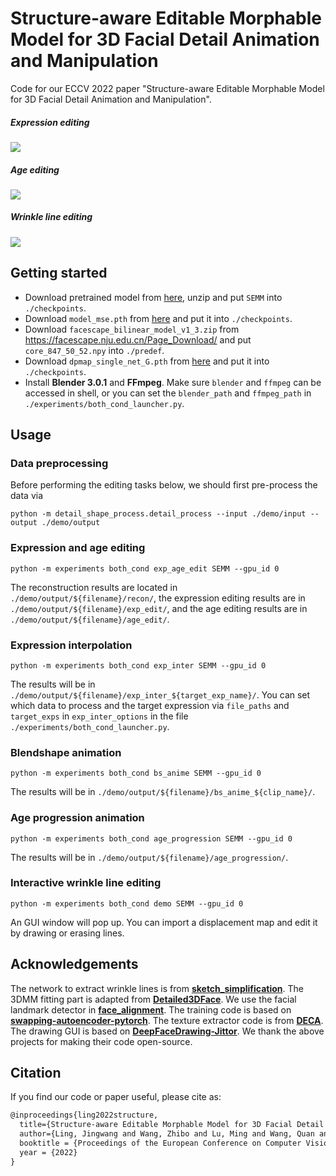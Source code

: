 # Structure-aware Editable Morphable Model for 3D Facial Detail Animation and Manipulation

Code for our ECCV 2022 paper "Structure-aware Editable Morphable Model for 3D Facial Detail Animation and Manipulation".

##### Expression editing

![](./imgs/exp_inter.gif)

##### Age editing

![](./imgs/age_progression.gif)

##### Wrinkle line editing

![](./imgs/wrinkle_line_edit.gif)

## Getting started

- Download pretrained model from [here](https://drive.google.com/file/d/16g8zcvQXts9SuU5tgstHpWMgQ49vBmeY/view?usp=sharing), unzip and put `SEMM` into `./checkpoints`.
- Download `model_mse.pth` from [here](https://drive.google.com/file/d/1lc3GsP8XfIMDJfvamMmou2sOTG0ID02p/view?usp=sharing) and put it into `./checkpoints`.
- Download `facescape_bilinear_model_v1_3.zip` from https://facescape.nju.edu.cn/Page_Download/  and put `core_847_50_52.npy` into `./predef`.
- Download `dpmap_single_net_G.pth` from [here](https://drive.google.com/file/d/18j8bnj5IHP0u2jNuIrWh7dvQkfagBxsM/view?usp=sharing) and put it into `./checkpoints`.
- Install **Blender 3.0.1** and **FFmpeg**. Make sure `blender` and `ffmpeg` can be accessed in shell, or you can set the `blender_path` and `ffmpeg_path` in `./experiments/both_cond_launcher.py`.

## Usage

### Data preprocessing

Before performing the editing tasks below, we should first pre-process the data via

```shell
python -m detail_shape_process.detail_process --input ./demo/input --output ./demo/output
```

### Expression and age editing

```shell
python -m experiments both_cond exp_age_edit SEMM --gpu_id 0
```

The reconstruction results are located in `./demo/output/${filename}/recon/`, the expression editing results are in `./demo/output/${filename}/exp_edit/`, and the age editing results are in `./demo/output/${filename}/age_edit/`.

### Expression interpolation

```shell
python -m experiments both_cond exp_inter SEMM --gpu_id 0
```

The results will be in `./demo/output/${filename}/exp_inter_${target_exp_name}/`. You can set which data to process and the target expression via `file_paths` and `target_exps` in `exp_inter_options` in the file `./experiments/both_cond_launcher.py`.

### Blendshape animation

```shell
python -m experiments both_cond bs_anime SEMM --gpu_id 0
```

The results will be in `./demo/output/${filename}/bs_anime_${clip_name}/`.

### Age progression animation

```shell
python -m experiments both_cond age_progression SEMM --gpu_id 0
```

The results will be in `./demo/output/${filename}/age_progression/`.

### Interactive wrinkle line editing

```shell
python -m experiments both_cond demo SEMM --gpu_id 0
```

An GUI window will pop up. You can import a displacement map and edit it by drawing or erasing lines.

## Acknowledgements

The network to extract wrinkle lines is from **[sketch_simplification](https://github.com/bobbens/sketch_simplification)**. The 3DMM fitting part is adapted from **[Detailed3DFace](https://github.com/yanght321/Detailed3DFace)**. We use the facial landmark detector in **[face_alignment](https://github.com/hhj1897/face_alignment)**. The training code is based on **[swapping-autoencoder-pytorch](https://github.com/taesungp/swapping-autoencoder-pytorch)**. The texture extractor code is from **[DECA](https://github.com/YadiraF/DECA)**. The drawing GUI is based on **[DeepFaceDrawing-Jittor](https://github.com/IGLICT/DeepFaceDrawing-Jittor)**. We thank the above projects for making their code open-source.


## Citation

If you find our code or paper useful, please cite as:

```latex
@inproceedings{ling2022structure,
  title={Structure-aware Editable Morphable Model for 3D Facial Detail Animation and Manipulation},
  author={Ling, Jingwang and Wang, Zhibo and Lu, Ming and Wang, Quan and Qian, Chen and Xu, Feng},
  booktitle = {Proceedings of the European Conference on Computer Vision (ECCV)},
  year = {2022}
}
```

